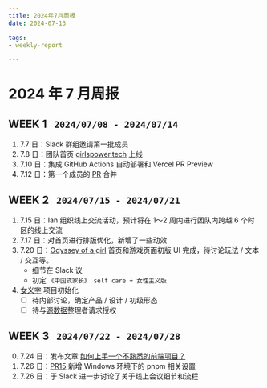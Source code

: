 ```yaml
---
title: 2024年7月周报
date: 2024-07-13

tags:
- weekly-report

---
```


# 2024 年 7 月周报

## WEEK 1 &nbsp; `2024/07/08 - 2024/07/14`

1. 7.7 日：Slack 群组邀请第一批成员
2. 7.8 日：团队首页 [girlspower.tech](https://girlspower.tech) 上线
3. 7.10 日：集成 GitHub Actions 自动部署和 Vercel PR Preview
4. 7.12 日：第一个成员的 [PR](https://github.com/girlspowertech/girlspowertech.github.io/pull/2/) 合并


## WEEK 2 &nbsp; `2024/07/15 - 2024/07/21`

1. 7.15 日：Ian 组织线上交流活动，预计将在 1～2 周内进行团队内跨越 6 个时区的线上交流
2. 7.17 日：对首页进行排版优化，新增了一些动效
3. 7.20 日：[Odyssey of a girl](https://girlspower.tech/odyssey-of-a-girl/#/game) 首页和游戏页面初版 UI 完成，待讨论玩法 / 文本 / 交互等。
   - 细节在 Slack 议
   - 初定 `《中国式家长》 self care + 女性主义版`
4. [女义字](https://girlspower.tech/redefining-nu/) 项目初始化
   - [  ] 待内部讨论，确定产品 / 设计 / 初级形态
   - [  ] 待与[源数据](https://docs.qq.com/sheet/DTHp6RmhFUG13dGN0?tab=BB08J2)整理者请求授权

## WEEK 3 &nbsp; `2024/07/22 - 2024/07/28`

0. 7.24 日：发布文章 [如何上手一个不熟悉的前端项目？](https://girlspower.tech/#/articles/how-to-start-a-project)
1. 7.26 日：[PR15](https://github.com/girlspowertech/girlspowertech.github.io/pull/15) 新增 Windows 环境下的 pnpm 相关设置
2. 7.26 日：于 Slack 进一步讨论了关于线上会议细节和流程
